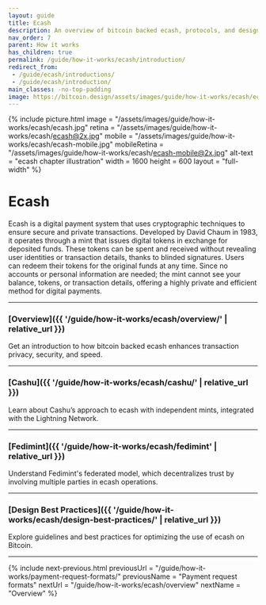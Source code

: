 ```yaml
---
layout: guide
title: Ecash
description: An overview of bitcoin backed ecash, protocols, and design best practices.
nav_order: 7
parent: How it works
has_children: true
permalink: /guide/how-it-works/ecash/introduction/
redirect_from:
 - /guide/ecash/introductions/
 - /guide/ecash/introduction/
main_classes: -no-top-padding
image: https://bitcoin.design/assets/images/guide/how-it-works/ecash/ecash.jpg
---
```


<!--

Editor's notes

A brief introduction and summary of all pages in this section. The idea is that readers
scan this page to get an overview of the section and then decide which topics to dive into.

Illustration sources

https://www.figma.com/community/file/995256542920917246/BDG---Private-key-management-illustrations

-->

{% include picture.html
   image = "/assets/images/guide/how-it-works/ecash/ecash.jpg"
   retina = "/assets/images/guide/how-it-works/ecash/ecash@2x.jpg"
   mobile = "/assets/images/guide/how-it-works/ecash/ecash-mobile.jpg"
   mobileRetina = "/assets/images/guide/how-it-works/ecash/ecash-mobile@2x.jpg"
   alt-text = "ecash chapter illustration"
   width = 1600
   height = 600
   layout = "full-width"
%}

# Ecash

Ecash is a digital payment system that uses cryptographic techniques to ensure secure and private transactions. Developed by David Chaum in 1983, it operates through a mint that issues digital tokens in exchange for deposited funds. These tokens can be spent and received without revealing user identities or transaction details, thanks to blinded signatures. Users can redeem their tokens for the original funds at any time. Since no accounts or personal information are needed; the mint cannot see your balance, tokens, or transaction details, offering a highly private and efficient method for digital payments.

---

###  [Overview]({{ '/guide/how-it-works/ecash/overview/' | relative_url }})

Get an introduction to how bitcoin backed ecash enhances transaction privacy, security, and speed.

---

### [Cashu]({{ '/guide/how-it-works/ecash/cashu/' | relative_url }})

 Learn about Cashu’s approach to ecash with independent mints, integrated with the Lightning Network.

---

### [Fedimint]({{ '/guide/how-it-works/ecash/fedimint' | relative_url }})

Understand Fedimint's federated model, which decentralizes trust by involving multiple parties in ecash operations.

---

### [Design Best Practices]({{ '/guide/how-it-works/ecash/design-best-practices/' | relative_url }})

Explore guidelines and best practices for optimizing the use of ecash on Bitcoin.

---

{% include next-previous.html
   previousUrl = "/guide/how-it-works/payment-request-formats/"
   previousName = "Payment request formats"
   nextUrl = "/guide/how-it-works/ecash/overview"
   nextName = "Overview"
%}

